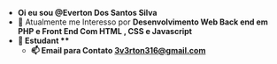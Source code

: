 - <strong> Oi eu sou  @Everton Dos Santos Silva</strong>
- 👀 Atualmente me Interesso por <strong>Desenvolvimento Web Back end em PHP e Front End Com <strong>HTML , CSS e Javascript </strong>
- 🌱 Estudant <num>$**$</num>
  - 📫 Email para Contato <strong>3v3rton316@gmail.com</strong>
  

<!---
EvertonSantos1/EvertonSantos1 is a ✨ special ✨ repository because its `README.md` (this file) appears on your GitHub profile.
You can click the Preview link to take a look at your changes.
--->
